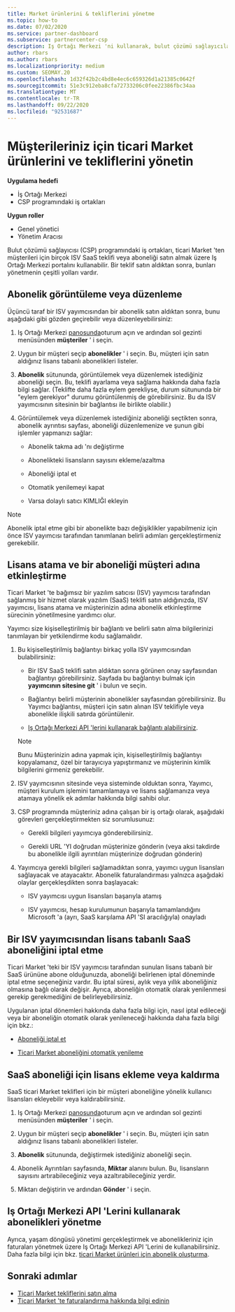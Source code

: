 ```yaml
---
title: Market ürünlerini & tekliflerini yönetme
ms.topic: how-to
ms.date: 07/02/2020
ms.service: partner-dashboard
ms.subservice: partnercenter-csp
description: Iş Ortağı Merkezi 'ni kullanarak, bulut çözümü sağlayıcılarının müşteriler için satın alınan üçüncü taraf ISV tekliflerini ticari Market 'ten nasıl yönetebileceğini öğrenin.
author: rbars
ms.author: rbars
ms.localizationpriority: medium
ms.custom: SEOMAY.20
ms.openlocfilehash: 1d32f42b2c4bd8e4ec6c659326d1a21385c0642f
ms.sourcegitcommit: 51e3c912eba8cfa72733206c0fee22386fbc34aa
ms.translationtype: MT
ms.contentlocale: tr-TR
ms.lasthandoff: 09/22/2020
ms.locfileid: "92531687"
---
```

# <a name="manage-commercial-marketplace-products-and-offers-for-your-customers"></a>Müşterileriniz için ticari Market ürünlerini ve tekliflerini yönetin

**Uygulama hedefi**

- İş Ortağı Merkezi
- CSP programındaki iş ortakları

**Uygun roller**

- Genel yönetici
- Yönetim Aracısı

Bulut çözümü sağlayıcısı (CSP) programındaki iş ortakları, ticari Market 'ten müşterileri için birçok ISV SaaS teklifi veya aboneliği satın almak üzere Iş Ortağı Merkezi portalını kullanabilir. Bir teklif satın aldıktan sonra, bunları yönetmenin çeşitli yolları vardır.

## <a name="view-or-edit-a-subscription"></a>Abonelik görüntüleme veya düzenleme

Üçüncü taraf bir ISV yayımcısından bir abonelik satın aldıktan sonra, bunu aşağıdaki gibi gözden geçirebilir veya düzenleyebilirsiniz:

1. Iş Ortağı Merkezi [panosunda](https://partner.microsoft.com/dashboard)oturum açın ve ardından sol gezinti menüsünden **müşteriler** ' i seçin.

2. Uygun bir müşteri seçip **abonelikler** ' i seçin. Bu, müşteri için satın aldığınız lisans tabanlı abonelikleri listeler.

3. **Abonelik** sütununda, görüntülemek veya düzenlemek istediğiniz aboneliği seçin. Bu, teklifi ayarlama veya sağlama hakkında daha fazla bilgi sağlar. (Teklifte daha fazla eylem gerekliyse, durum sütununda bir "eylem gerekiyor" durumu görüntülenmiş de görebilirsiniz. Bu da ISV yayımcısının sitesinin bir bağlantısı ile birlikte olabilir.)

4. Görüntülemek veya düzenlemek istediğiniz aboneliği seçtikten sonra, abonelik ayrıntısı sayfası, aboneliği düzenlemenize ve şunun gibi işlemler yapmanızı sağlar:

    - Abonelik takma adı 'nı değiştirme

    - Abonelikteki lisansların sayısını ekleme/azaltma

    - Aboneliği iptal et

    - Otomatik yenilemeyi kapat

    - Varsa dolaylı satıcı KIMLIĞI ekleyin

> [!NOTE]
> Abonelik iptal etme gibi bir abonelikte bazı değişiklikler yapabilmeniz için önce ISV yayımcısı tarafından tanımlanan belirli adımları gerçekleştirmeniz gerekebilir.

## <a name="assign-licenses-and-activate-a-subscription-on-behalf-of-a-customer"></a>Lisans atama ve bir aboneliği müşteri adına etkinleştirme

Ticari Market 'te bağımsız bir yazılım satıcısı (ISV) yayımcısı tarafından sağlanmış bir hizmet olarak yazılım (SaaS) teklifi satın aldığınızda, ISV yayımcısı, lisans atama ve müşterinizin adına abonelik etkinleştirme sürecinin yönetilmesine yardımcı olur.

Yayımcı size kişiselleştirilmiş bir bağlantı ve belirli satın alma bilgilerinizi tanımlayan bir yetkilendirme kodu sağlamalıdır.

1. Bu kişiselleştirilmiş bağlantıyı birkaç yolla ISV yayımcısından bulabilirsiniz:

   - Bir ISV SaaS teklifi satın aldıktan sonra görünen onay sayfasından bağlantıyı görebilirsiniz. Sayfada bu bağlantıyı bulmak için **yayımcının sitesine git** ' i bulun ve seçin.

   - Bağlantıyı belirli müşterinin abonelikler sayfasından görebilirsiniz. Bu Yayımcı bağlantısı, müşteri için satın alınan ISV teklifiyle veya abonelikle ilişkili satırda görüntülenir.

   - [Iş Ortağı Merkezi API 'lerini kullanarak bağlantı alabilirsiniz](/partner-center/develop/get-activation-link-by-order-line-item).

   > [!NOTE]
   > Bunu Müşterinizin adına yapmak için, kişiselleştirilmiş bağlantıyı kopyalamanız, özel bir tarayıcıya yapıştırmanız ve müşterinin kimlik bilgilerini girmeniz gerekebilir.

2. ISV yayımcısının sitesinde veya sisteminde olduktan sonra, Yayımcı, müşteri kurulum işlemini tamamlamaya ve lisans sağlamanıza veya atamaya yönelik ek adımlar hakkında bilgi sahibi olur.

3. CSP programında müşteriniz adına çalışan bir iş ortağı olarak, aşağıdaki görevleri gerçekleştirmekten siz sorumlusunuz:

    - Gerekli bilgileri yayımcıya gönderebilirsiniz.

    - Gerekli URL 'YI doğrudan müşterinize gönderin (veya aksi takdirde bu abonelikle ilgili ayrıntıları müşterinize doğrudan gönderin)

4. Yayımcıya gerekli bilgileri sağlamadıktan sonra, yayımcı uygun lisansları sağlayacak ve atayacaktır. Abonelik faturalandırması yalnızca aşağıdaki olaylar gerçekleşdikten sonra başlayacak:

    - ISV yayımcısı uygun lisansları başarıyla atamış

    - ISV yayımcısı, hesap kurulumunun başarıyla tamamlandığını Microsoft 'a (ayrı, SaaS karşılama API 'SI aracılığıyla) onayladı

## <a name="cancel-a-license-based-saas-subscription-from-an-isv-publisher"></a>Bir ISV yayımcısından lisans tabanlı SaaS aboneliğini iptal etme

Ticari Market 'teki bir ISV yayımcısı tarafından sunulan lisans tabanlı bir SaaS ürününe abone olduğunuzda, aboneliği belirlenen iptal döneminde iptal etme seçeneğiniz vardır. Bu iptal süresi, aylık veya yıllık aboneliğiniz olmasına bağlı olarak değişir. Ayrıca, aboneliğin otomatik olarak yenilenmesi gerekip gerekmediğini de belirleyebilirsiniz.

Uygulanan iptal dönemleri hakkında daha fazla bilgi için, nasıl iptal edileceği veya bir aboneliğin otomatik olarak yenileneceği hakkında daha fazla bilgi için bkz.:

- [Aboneliği iptal et](create-a-new-subscription.md#cancel-a-subscription)

- [Ticari Market aboneliğini otomatik yenileme](create-a-new-subscription.md#choose-whether-to-automatically-renew-a-commercial-marketplace-subscription)

## <a name="add-or-remove-licenses-for-a-saas-subscription"></a>SaaS aboneliği için lisans ekleme veya kaldırma

SaaS ticari Market teklifleri için bir müşteri aboneliğine yönelik kullanıcı lisansları ekleyebilir veya kaldırabilirsiniz.

1. Iş Ortağı Merkezi [panosunda](https://partner.microsoft.com/dashboard)oturum açın ve ardından sol gezinti menüsünden **müşteriler** ' i seçin.

2. Uygun bir müşteri seçip **abonelikler** ' i seçin. Bu, müşteri için satın aldığınız lisans tabanlı abonelikleri listeler.

3. **Abonelik** sütununda, değiştirmek istediğiniz aboneliği seçin.

4. Abonelik Ayrıntıları sayfasında, **Miktar** alanını bulun. Bu, lisansların sayısını artırabileceğiniz veya azaltırabileceğiniz yerdir.

5. Miktarı değiştirin ve ardından **Gönder** ' i seçin.

## <a name="manage-subscriptions-using-partner-center-apis"></a>Iş Ortağı Merkezi API 'Lerini kullanarak abonelikleri yönetme

Ayrıca, yaşam döngüsü yönetimi gerçekleştirmek ve abonelikleriniz için faturaları yönetmek üzere Iş Ortağı Merkezi API 'Lerini de kullanabilirsiniz. Daha fazla bilgi için bkz. [ticari Market ürünleri için abonelik oluşturma](/partner-center/develop/create-subscription-azure-marketplace-products).

## <a name="next-steps"></a>Sonraki adımlar

- [Ticari Market tekliflerini satın alma](csp-commercial-marketplace-purchase.md)
- [Ticari Market 'te faturalandırma hakkında bilgi edinin](csp-commercial-marketplace-billing.md)